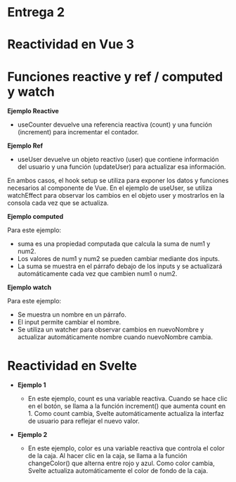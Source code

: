 # Entrega 2 

# Reactividad en Vue 3

   # Funciones reactive y ref / computed y watch 

**Ejemplo Reactive**
 - useCounter devuelve una referencia reactiva (count) y una función (increment) para incrementar el contador.

**Ejemplo Ref**
 - useUser devuelve un objeto reactivo (user) que contiene información del usuario y una función (updateUser) para actualizar esa información.

En ambos casos, el hook setup se utiliza para exponer los datos y funciones necesarios al componente de Vue.
En el ejemplo de useUser, se utiliza watchEffect para observar los cambios en el objeto user y mostrarlos en la consola cada vez que se actualiza.

**Ejemplo computed**
  
Para este ejemplo: 
  - suma es una propiedad computada que calcula la suma de num1 y num2.
  - Los valores de num1 y num2 se pueden cambiar mediante dos inputs.
  - La suma se muestra en el párrafo debajo de los inputs y se actualizará automáticamente cada vez que cambien num1 o num2.

**Ejemplo watch**
  
Para este ejemplo: 
  - Se muestra un nombre en un párrafo.
  - El input permite cambiar el nombre.
  - Se utiliza un watcher para observar cambios en nuevoNombre y actualizar automáticamente nombre cuando nuevoNombre cambia.

# Reactividad en Svelte

- **Ejemplo 1**
     - En este ejemplo, count es una variable reactiva. Cuando se hace clic en el botón, se llama a la función increment() que aumenta count en 1. Como count cambia, Svelte automáticamente actualiza la interfaz de usuario para reflejar el nuevo valor.

- **Ejemplo 2**
     - En este ejemplo, color es una variable reactiva que controla el color de la caja. Al hacer clic en la caja, se llama a la función changeColor() que alterna entre rojo y azul. Como color cambia, Svelte actualiza automáticamente el color de fondo de la caja.
